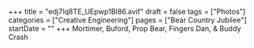 +++
title = "edj7lq8TE_UEpwp1Bl86.avif"
draft = false
tags = ["Photos"]
categories = ["Creative Engineering"]
pages = ["Bear Country Jubilee"]
startDate = ""
+++
Mortimer, Buford, Prop Bear, Fingers Dan, & Buddy Crash
